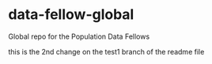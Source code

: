# data-fellow-global
Global repo for the Population Data Fellows

this is the 2nd change on the test1 branch of the readme file 
